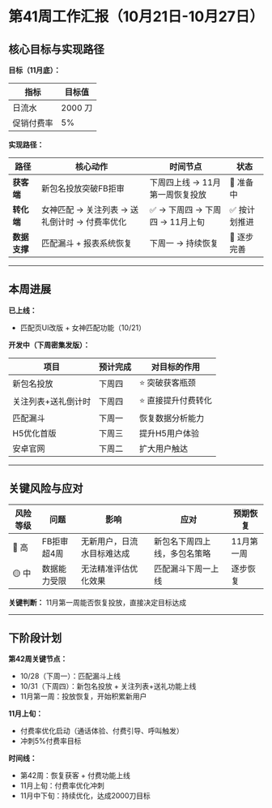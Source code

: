 # 第41周工作汇报（10月21日-10月27日）

## 核心目标与实现路径

**目标（11月底）：**

| 指标 | 目标值 |
|------|--------|
| 日流水 | 2000 刀 |
| 促销付费率 | 5% |

**实现路径：**

| 路径 | 核心动作 | 时间节点 | 状态 |
|------|----------|----------|------|
| **获客端** | 新包名投放突破FB拒审 | 下周四上线 → 11月第一周恢复投放 | 🔄 准备中 |
| **转化端** | 女神匹配 → 关注列表 → 送礼倒计时 → 付费率优化 | ✅ → 下周四 → 下周四 → 11月上旬 | ✅ 按计划推进 |
| **数据支撑** | 匹配漏斗 + 报表系统恢复 | 下周一 → 持续恢复 | 🔄 逐步完善 |

---

## 本周进展

**已上线：**
- 匹配页UI改版 + 女神匹配功能（10/21）

**开发中（下周密集发版）：**

| 项目 | 预计完成 | 对目标的作用 |
|------|----------|-------------|
| 新包名投放 | 下周四 | ⭐ 突破获客瓶颈 |
| 关注列表+送礼倒计时 | 下周四 | ⭐ 直接提升付费转化 |
| 匹配漏斗 | 下周一 | 恢复数据分析能力 |
| H5优化首版 | 下周三 | 提升H5用户体验 |
| 安卓官网 | 下周二 | 扩大用户触达 |

---

## 关键风险与应对

| 风险等级 | 问题 | 影响 | 应对 | 预期恢复 |
|---------|------|------|------|---------|
| 🔴 高 | FB拒审超4周 | 无新用户，日流水目标难达成 | 新包名下周四上线，多包名策略 | 11月第一周 |
| 🟡 中 | 数据能力受限 | 无法精准评估优化效果 | 匹配漏斗下周一上线 | 逐步恢复 |

**关键判断：** 11月第一周能否恢复投放，直接决定目标达成

---

## 下阶段计划

**第42周关键节点：**
- 10/28（下周一）：匹配漏斗上线
- 10/31（下周四）：新包名投放 + 关注列表+送礼功能上线
- 11月第一周：投放恢复，开始积累新用户

**11月上旬：**
- 付费率优化启动（通话体验、付费引导、呼叫触发）
- 冲刺5%付费率目标

**时间线：**
- 第42周：恢复获客 + 付费功能上线
- 11月上旬：付费率优化冲刺
- 11月中下旬：持续优化，达成2000刀目标
